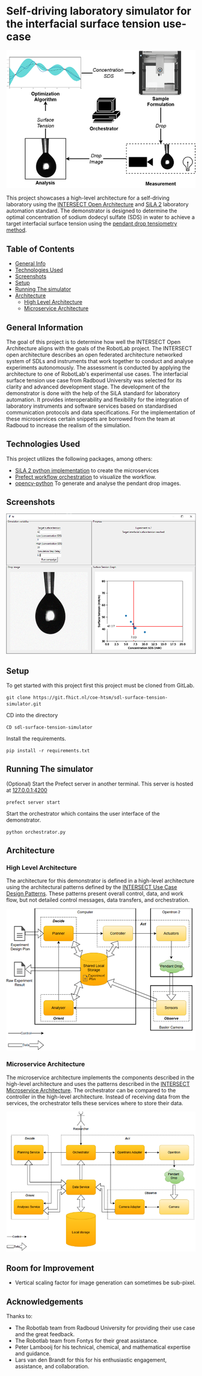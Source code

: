 # Self-driving laboratory simulator for the interfacial surface tension use-case

![experiment_flow](examples/Experiment_flow.drawio.png)

This project showcases a high-level architecture for a self-driving laboratory using the [INTERSECT Open Architecture](https://doi.org/10.1007/978-3-031-23606-8_11) and [SiLA 2](https://sila-standard.com/) laboratory automation standard. The demonstrator is designed to determine the optimal concentration of sodium dodecyl sulfate (SDS) in water to achieve a target interfacial surface tension using the [pendant drop tensiometry method](https://doi.org/10.1016/j.jcis.2015.05.012).

## Table of Contents
* [General Info](#general-information)
* [Technologies Used](#technologies-used)
* [Screenshots](#screenshots)
* [Setup](#setup)
* [Running The simulator](#running-the-simulator)
* [Architecture](#architecture)
    * [High Level Architecture](#high-level-architecture)
    * [Microservice Architecture](#microservice-architecture)

## General Information
The goal of this project is to determine how well the INTERSECT Open Architecture aligns with the goals of the RobotLab project. The INTERSECT open architecture describes an open federated architecture networked system of SDLs and instruments that work together to conduct and analyse experiments autonomously. The assessment is conducted by applying the architecture to one of RobotLab's experimental use cases. The interfacial surface tension use case from Radboud University was selected for its clarity and advanced development stage.
The development of the demonstrator is done with the help of the SiLA standard for laboratory automation. It provides interoperability and flexibility for the integration of laboratory instruments and software services based on standardised communication protocols and data specifications. For the implementation of these microservices certain snippets are borrowed from the team at Radboud to increase the realism of the simulation.

## Technologies Used
This project utilizes the following packages, among others:
- [SiLA 2 python implementation](https://sila2.gitlab.io/sila_python/) to create the microservices 
- [Prefect workflow orchestration](https://pypi.org/project/prefect/) to visualize the workflow.
- [opencv-python](https://pypi.org/project/opencv-python/) To generate and analyse the pendant drop images.

## Screenshots
![Interface](./examples/interface.png)

## Setup

To get started with this project first this project must be cloned from GitLab.

`git clone https://git.fhict.nl/coe-htsm/sdl-surface-tension-simulator.git`

CD into the directory

`CD sdl-surface-tension-simulator`

Install the requirements.

`pip install -r requirements.txt`

## Running The simulator

(Optional) Start the Prefect server in another terminal. This server is hosted at [127.0.0.1:4200](127.0.0.1:4200)

`prefect server start`

Start the orchestrator which contains the user interface of the demonstrator.

`python orchestrator.py`

## Architecture

### High Level Architecture
The architecture for this demonstrator is defined in a high-level architecture using the architectural patterns defined by the [INTERSECT Use Case Design Patterns](https://doi.org/10.2172/2229218). These patterns present overall control, data, and work flow, but not detailed control messages, data transfers, and orchestration.

![high level architecture](./examples/high_level_architecture.PNG)

### Microservice Architecture
The microservice architecture implements the components described in the high-level architecture and uses the patterns described in the [INTERSECT Microservice Architecture](https://doi.org/10.2172/2333815). The orchestrator can be compared to the controller in the high-level architecture. Instead of receiving data from the services, the orchestrator tells these services where to store their data.

![Microservice architecture](./examples/microservice_architecture.PNG)

## Room for Improvement
* Vertical scaling factor for image generation can sometimes be sub-pixel.

## Acknowledgements
Thanks to:
* The Robotlab team from Radboud University for providing their use case and the great feedback.
* The Robotlab team from Fontys for their great assistance.
* Peter Lambooij for his technical, chemical, and mathematical expertise and guidance. 
* Lars van den Brandt for this for his enthusiastic engagement, assistance, and collaboration.  